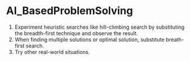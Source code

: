 # AI_BasedProblemSolving
1.	Experiment heuristic searches like hill-climbing search by substituting the breadth-first technique and observe the result.
2.	When finding multiple solutions or optimal solution, substitute breath-first search. 
3.	Try other real-world situations.